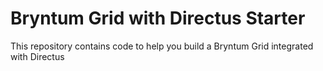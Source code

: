 # Bryntum Grid with Directus Starter

This repository contains code to help you build a Bryntum Grid integrated with Directus
